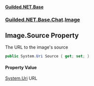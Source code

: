 #### [Guilded.NET.Base](Guilded_NET_Base.md 'Guilded.NET.Base')
### [Guilded.NET.Base.Chat](Guilded_NET_Base.md#Guilded_NET_Base_Chat 'Guilded.NET.Base.Chat').[Image](Image.md 'Guilded.NET.Base.Chat.Image')
## Image.Source Property
The URL to the image's source  
```csharp
public System.Uri Source { get; set; }
```
#### Property Value
[System.Uri](https://docs.microsoft.com/en-us/dotnet/api/System.Uri 'System.Uri')
URL
